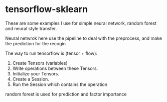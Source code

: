 # tensorflow-sklearn

These are some examples I use for simple neural network, random forest and neural style transfer. 

Neural netwrok here use the pipeline to deal with the preprocess, and make the prediction for the recogin

The way to run tensorflow is (tensor + flow): 
1. Create Tensors (variables)
2. Write operations between these Tensors.
3. Initialize your Tensors.
4. Create a Session.
5. Run the Session which contains the operation 

random forest is used for prediction and factor importance 
